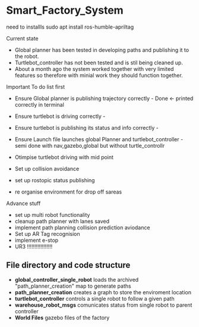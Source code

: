 # Smart_Factory_System

need to installls
sudo apt install ros-humble-apriltag


Current state
* Global planner has been tested in developing paths and publishing it to the robot. 
* Turtlebot_controller has not been tested and is stil being cleaned up.
* About a month ago the system worked together with very limited features so therefore with minial work they should function together.


Important To do list first
- Ensure Global planner is publishing trajectory correctly - Done <- printed correctly in terminal
- Ensure turtlebot is driving correctly -
- Ensure turtlebot is publishing its status and info correctly - 
- Ensure Launch file launches global Planner and turtlebot_controller - semi done with nav,gazebo,global but without turtle_controllr

- Otimpise turtlebot driving with mid point
- Set up collision avoidance
- set up rostopic status publishing
- re organise environment for drop off sareas


Advance stuff
- set up multi robot functionality
- cleanup path planner with lanes saved
- implement path planning collision prediction aviodance
- Set up AR Tag recognision
- implement e-stop
- UR3 !!!!!!!!!!!!!!!!!


## File directory and code structure
- **global_controller_single_robot** loads the archived "path_planner_creation" map to generate paths
- **path_planner_creation** creates a graph to store the enviroment location
- **turtlebot_controller** controls a single robot to follow a given path
- **warehouse_robot_msgs** comunicates status from single robot to parent controller
- **World Files** gazebo files of the factory
